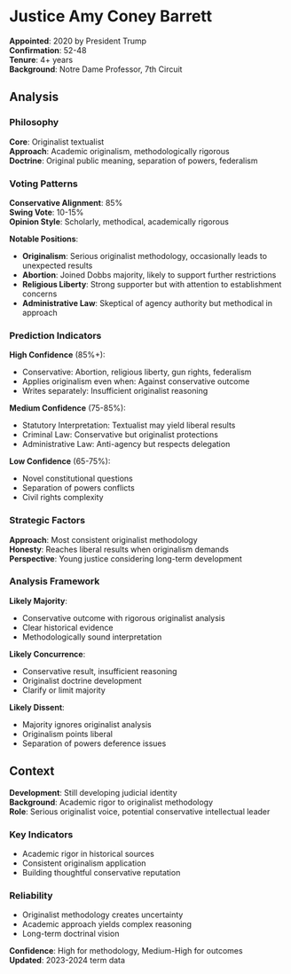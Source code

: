 # Justice Amy Coney Barrett

**Appointed**: 2020 by President Trump  
**Confirmation**: 52-48  
**Tenure**: 4+ years  
**Background**: Notre Dame Professor, 7th Circuit

## Analysis

### Philosophy
**Core**: Originalist textualist  
**Approach**: Academic originalism, methodologically rigorous  
**Doctrine**: Original public meaning, separation of powers, federalism

### Voting Patterns

**Conservative Alignment**: 85%  
**Swing Vote**: 10-15%  
**Opinion Style**: Scholarly, methodical, academically rigorous

**Notable Positions**:
- **Originalism**: Serious originalist methodology, occasionally leads to unexpected results
- **Abortion**: Joined Dobbs majority, likely to support further restrictions
- **Religious Liberty**: Strong supporter but with attention to establishment concerns
- **Administrative Law**: Skeptical of agency authority but methodical in approach

### Prediction Indicators

**High Confidence** (85%+):
- Conservative: Abortion, religious liberty, gun rights, federalism
- Applies originalism even when: Against conservative outcome
- Writes separately: Insufficient originalist reasoning

**Medium Confidence** (75-85%):
- Statutory Interpretation: Textualist may yield liberal results
- Criminal Law: Conservative but originalist protections
- Administrative Law: Anti-agency but respects delegation

**Low Confidence** (65-75%):
- Novel constitutional questions
- Separation of powers conflicts
- Civil rights complexity

### Strategic Factors

**Approach**: Most consistent originalist methodology  
**Honesty**: Reaches liberal results when originalism demands  
**Perspective**: Young justice considering long-term development

### Analysis Framework

**Likely Majority**:
- Conservative outcome with rigorous originalist analysis
- Clear historical evidence
- Methodologically sound interpretation

**Likely Concurrence**:
- Conservative result, insufficient reasoning
- Originalist doctrine development
- Clarify or limit majority

**Likely Dissent**:
- Majority ignores originalist analysis
- Originalism points liberal
- Separation of powers deference issues

## Context

**Development**: Still developing judicial identity  
**Background**: Academic rigor to originalist methodology  
**Role**: Serious originalist voice, potential conservative intellectual leader

### Key Indicators
- Academic rigor in historical sources
- Consistent originalism application
- Building thoughtful conservative reputation

### Reliability
- Originalist methodology creates uncertainty
- Academic approach yields complex reasoning
- Long-term doctrinal vision

**Confidence**: High for methodology, Medium-High for outcomes  
**Updated**: 2023-2024 term data